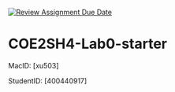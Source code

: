 [![Review Assignment Due Date](https://classroom.github.com/assets/deadline-readme-button-24ddc0f5d75046c5622901739e7c5dd533143b0c8e959d652212380cedb1ea36.svg)](https://classroom.github.com/a/4fSU9BjA)
# COE2SH4-Lab0-starter
MacID: [xu503]

StudentID: [400440917]
